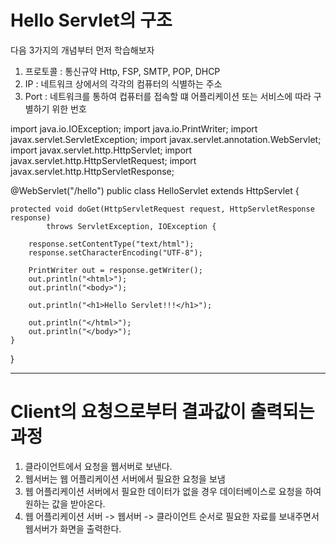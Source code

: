 # Hello Servlet의 구조

다음 3가지의 개념부터 먼저 학습해보자

1. 프로토콜 : 통신규약 Http, FSP, SMTP, POP, DHCP
2. IP : 네트워크 상에서의 각각의 컴퓨터의 식별하는 주소
3. Port : 네트워크를 통하여 컵퓨터를 접속할 떄 어플리케이션 또는 서비스에 따라 구별하기 위한 번호



import java.io.IOException;
import java.io.PrintWriter;
import javax.servlet.ServletException;
import javax.servlet.annotation.WebServlet;
import javax.servlet.http.HttpServlet;
import javax.servlet.http.HttpServletRequest;
import javax.servlet.http.HttpServletResponse;


@WebServlet("/hello")
public class HelloServlet extends HttpServlet {

	protected void doGet(HttpServletRequest request, HttpServletResponse response)
			throws ServletException, IOException {

		response.setContentType("text/html");
		response.setCharacterEncoding("UTF-8");

		PrintWriter out = response.getWriter();
		out.println("<html>");
		out.println("<body>");

		out.println("<h1>Hello Servlet!!!</h1>");

		out.println("</html>");
		out.println("</body>");
	}
}


-------------
# Client의 요청으로부터 결과값이 출력되는 과정

1. 클라이언트에서 요청을 웹서버로 보낸다.
2. 웹서버는 웹 어플리케이션 서버에서 필요한 요청을 보냄
3. 웹 어플리케이션 서버에서 필요한 데이터가 없을 경우 데이터베이스로 요청을 하여 원하는 값을 받아온다.
4. 웹 어플리케이션 서버 -> 웹서버 -> 클라이언트 순서로 필요한 자료를 보내주면서 웹서버가 화면을 출력한다.
